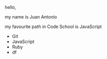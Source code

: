 hello,

my name is Juan Antonio

my favourite path in Code School is JavaScript

* Git
* JavaScript
* Ruby
* df
